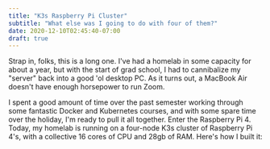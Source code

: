 ```yaml
---
title: "K3s Raspberry Pi Cluster"
subtitle: "What else was I going to do with four of them?"
date: 2020-12-10T02:45:40-07:00
draft: true
---
```

Strap in, folks, this is a long one. I've had a homelab in some capacity for about a year, but with the start of grad school, I had to cannibalize my "server" back into a good 'ol desktop PC. As it turns out, a MacBook Air doesn't have enough horsepower to run Zoom.

I spent a good amount of time over the past semester working through some fantastic Docker and Kubernetes courses, and with some spare time over the holiday, I'm ready to pull it all together. Enter the Raspberry Pi 4. Today, my homelab is running on a four-node K3s cluster of Raspberry Pi 4's, with a collective 16 cores of CPU and 28gb of RAM. Here's how I built it: